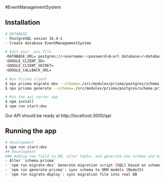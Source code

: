 #EventManagementSystem
## Installation
```bash
# DATABASE
- PostgreSQL vesion 16.4-1
- Create database EventManagementSystem
```

```bash
# Edit your .env file
-DATABASE_URL= postgres://<username>:<password>@<url database>/<database>?schema=<schema>
-GOOGLE_CLIENT_ID=
-GOOGLE_CLIENT_SECRET=
-GOOGLE_CALLBACK_URL=
```

```bash
# Run Prisma client
$ npx prisma migrate dev --schema=./src/modules/prisma/postgres/schema.prisma
$ npx prisma generate --schema=./src/modules/prisma/postgres/schema.prisma
```

```bash
# Run the api server app
$ npm install
$ npm run start:dev
```

Our API should be ready at http://localhost:3000/api

## Running the app

```bash
# development
$ npm run start:dev
## Development
### Adding new field to DB, alter table, and generate new schema and migration script
- Alter `schema.prisma`
- `npm run migrate-dev` Generate migration script (SQL) based on schema vs actual DB
- `npm run generate-prisma`: sync schema to ORM models (NodeJS)
- `npm run migrate-deploy`: sync migration file into real DB
